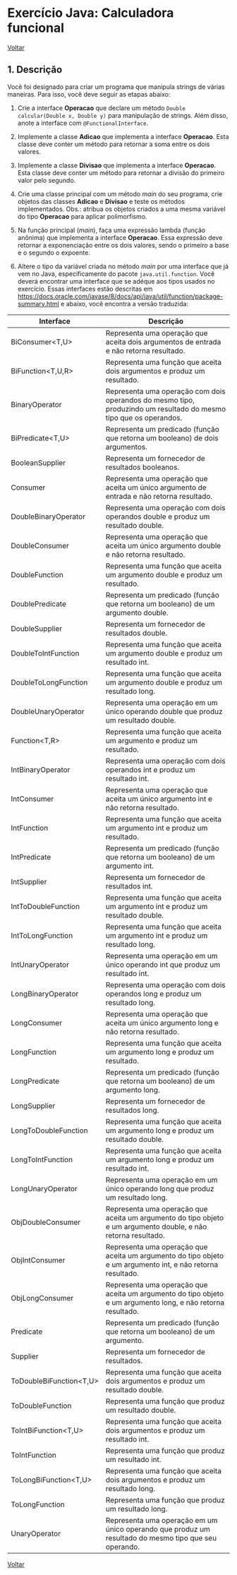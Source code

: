 # Exercício Java: Calculadora funcional

[Voltar](../../README.md)

## 1. Descrição

Você foi designado para criar um programa que manipula strings de várias maneiras. Para isso, você deve seguir as etapas abaixo:

1. Crie a interface **Operacao** que declare um método `Double calcular(Double x, Double y)` para manipulação de strings. Além disso, anote a interface com `@FunctionalInterface`.

2. Implemente a classe **Adicao** que implementa a interface **Operacao**. Esta classe deve conter um método para retornar a soma entre os dois valores.

3. Implemente a classe **Divisao** que implementa a interface **Operacao**. Esta classe deve conter um método para retornar a divisão do primeiro valor pelo segundo.

4. Crie uma classe principal com um método _main_ do seu programa, crie objetos das classes **Adicao** e **Divisao** e teste os métodos implementados. Obs.: atribua os objetos criados a uma mesma variável do tipo **Operacao** para aplicar polimorfismo.

5. Na função principal (_main_), faça uma expressão lambda (função anônima) que implementa a interface **Operacao**. Essa expressão deve retornar a exponenciação entre os dois valores, sendo o primeiro a base e o segundo o expoente.

6. Altere o tipo da variável criada no método _main_ por uma interface que já vem no Java, especificamente do pacote `java.util.function`. Você deverá encontrar uma interface que se adéque aos tipos usados no exercício. Essas interfaces estão descritas em https://docs.oracle.com/javase/8/docs/api/java/util/function/package-summary.html e abaixo, você encontra a versão traduzida:

| Interface               | Descrição                                                                                                         |
| ----------------------- | ----------------------------------------------------------------------------------------------------------------- |
| BiConsumer<T,U>         | Representa uma operação que aceita dois argumentos de entrada e não retorna resultado.                            |
| BiFunction<T,U,R>       | Representa uma função que aceita dois argumentos e produz um resultado.                                           |
| BinaryOperator<T>       | Representa uma operação com dois operandos do mesmo tipo, produzindo um resultado do mesmo tipo que os operandos. |
| BiPredicate<T,U>        | Representa um predicado (função que retorna um booleano) de dois argumentos.                                      |
| BooleanSupplier         | Representa um fornecedor de resultados booleanos.                                                                 |
| Consumer<T>             | Representa uma operação que aceita um único argumento de entrada e não retorna resultado.                         |
| DoubleBinaryOperator    | Representa uma operação com dois operandos double e produz um resultado double.                                   |
| DoubleConsumer          | Representa uma operação que aceita um único argumento double e não retorna resultado.                             |
| DoubleFunction<R>       | Representa uma função que aceita um argumento double e produz um resultado.                                       |
| DoublePredicate         | Representa um predicado (função que retorna um booleano) de um argumento double.                                  |
| DoubleSupplier          | Representa um fornecedor de resultados double.                                                                    |
| DoubleToIntFunction     | Representa uma função que aceita um argumento double e produz um resultado int.                                   |
| DoubleToLongFunction    | Representa uma função que aceita um argumento double e produz um resultado long.                                  |
| DoubleUnaryOperator     | Representa uma operação em um único operando double que produz um resultado double.                               |
| Function<T,R>           | Representa uma função que aceita um argumento e produz um resultado.                                              |
| IntBinaryOperator       | Representa uma operação com dois operandos int e produz um resultado int.                                         |
| IntConsumer             | Representa uma operação que aceita um único argumento int e não retorna resultado.                                |
| IntFunction<R>          | Representa uma função que aceita um argumento int e produz um resultado.                                          |
| IntPredicate            | Representa um predicado (função que retorna um booleano) de um argumento int.                                     |
| IntSupplier             | Representa um fornecedor de resultados int.                                                                       |
| IntToDoubleFunction     | Representa uma função que aceita um argumento int e produz um resultado double.                                   |
| IntToLongFunction       | Representa uma função que aceita um argumento int e produz um resultado long.                                     |
| IntUnaryOperator        | Representa uma operação em um único operando int que produz um resultado int.                                     |
| LongBinaryOperator      | Representa uma operação com dois operandos long e produz um resultado long.                                       |
| LongConsumer            | Representa uma operação que aceita um único argumento long e não retorna resultado.                               |
| LongFunction<R>         | Representa uma função que aceita um argumento long e produz um resultado.                                         |
| LongPredicate           | Representa um predicado (função que retorna um booleano) de um argumento long.                                    |
| LongSupplier            | Representa um fornecedor de resultados long.                                                                      |
| LongToDoubleFunction    | Representa uma função que aceita um argumento long e produz um resultado double.                                  |
| LongToIntFunction       | Representa uma função que aceita um argumento long e produz um resultado int.                                     |
| LongUnaryOperator       | Representa uma operação em um único operando long que produz um resultado long.                                   |
| ObjDoubleConsumer<T>    | Representa uma operação que aceita um argumento do tipo objeto e um argumento double, e não retorna resultado.    |
| ObjIntConsumer<T>       | Representa uma operação que aceita um argumento do tipo objeto e um argumento int, e não retorna resultado.       |
| ObjLongConsumer<T>      | Representa uma operação que aceita um argumento do tipo objeto e um argumento long, e não retorna resultado.      |
| Predicate<T>            | Representa um predicado (função que retorna um booleano) de um argumento.                                         |
| Supplier<T>             | Representa um fornecedor de resultados.                                                                           |
| ToDoubleBiFunction<T,U> | Representa uma função que aceita dois argumentos e produz um resultado double.                                    |
| ToDoubleFunction<T>     | Representa uma função que produz um resultado double.                                                             |
| ToIntBiFunction<T,U>    | Representa uma função que aceita dois argumentos e produz um resultado int.                                       |
| ToIntFunction<T>        | Representa uma função que produz um resultado int.                                                                |
| ToLongBiFunction<T,U>   | Representa uma função que aceita dois argumentos e produz um resultado long.                                      |
| ToLongFunction<T>       | Representa uma função que produz um resultado long.                                                               |
| UnaryOperator<T>        | Representa uma operação em um único operando que produz um resultado do mesmo tipo que seu operando.              |

[Voltar](../../README.md)
